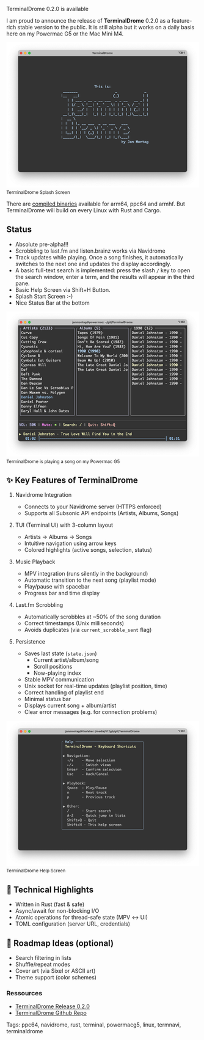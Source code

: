 TerminalDrome 0.2.0 is available

I am proud to announce the release of **TerminalDrome** 0.2.0 as a feature-rich
stable version to the public. It is still alpha but it works on a daily basis
here on my Powermac G5 or the Mac Mini M4. 

![](/images/terminal_drome_splash.png)
<small>TerminalDrome Splash Screen</small>

There are [compiled binaries](https://github.com/thafaker/termnavi/releases/tag/v0.2.0) available for arm64, ppc64 and armhf. But TerminalDrome
will build on every Linux with Rust and Cargo.

## Status
* Absolute pre-alpha!!!
* Scrobbling to last.fm and listen.brainz works via Navidrome
* Track updates while playing. Once a song finishes, it automatically switches to the next one and updates the display accordingly.
* A basic full-text search is implemented: press the slash `/` key to open the search window, enter a term, and the results will appear in the third pane.
* Basic Help Screen via Shift+H Button.
* Splash Start Screen :-)
* Nice Status Bar at the bottom

![](/images/terminaldrome_powermac_playing.png)
<small>TerminalDrome is playing a song on my Powermac G5</small>

## ✨ Key Features of TerminalDrome

1. Navidrome Integration  
    * Connects to your Navidrome server (HTTPS enforced)  
    * Supports all Subsonic API endpoints (Artists, Albums, Songs)

2. TUI (Terminal UI) with 3-column layout  
    * Artists → Albums → Songs  
    * Intuitive navigation using arrow keys  
    * Colored highlights (active songs, selection, status)

3. Music Playback  
    * MPV integration (runs silently in the background)  
    * Automatic transition to the next song (playlist mode)  
    * Play/pause with spacebar  
    * Progress bar and time display

4. Last.fm Scrobbling  
    * Automatically scrobbles at ~50% of the song duration  
    * Correct timestamps (Unix milliseconds)  
    * Avoids duplicates (via `current_scrobble_sent` flag)

5. Persistence  
    * Saves last state (`state.json`)  
        * Current artist/album/song  
        * Scroll positions  
        * Now-playing index  
    * Stable MPV communication  
    * Unix socket for real-time updates (playlist position, time)  
    * Correct handling of playlist end  
    * Minimal status bar  
    * Displays current song + album/artist  
    * Clear error messages (e.g. for connection problems)

![](/images/terminaldrome_help.png)
<small>TerminalDrome Help Screen</small>

## 🔧 Technical Highlights

* Written in Rust (fast & safe)  
* Async/await for non-blocking I/O  
* Atomic operations for thread-safe state (MPV ↔ UI)  
* TOML configuration (server URL, credentials)

## 🚀 Roadmap Ideas (optional)

* Search filtering in lists  
* Shuffle/repeat modes  
* Cover art (via Sixel or ASCII art)  
* Theme support (color schemes)

### Ressources
* [TerminalDrome Release 0.2.0](https://github.com/thafaker/termnavi/releases/tag/v0.2.0)
* [TerminalDrome Github Repo](https://github.com/thafaker/termnavi/tree/main)

Tags: ppc64, navidrome, rust, terminal, powermacg5, linux, termnavi, terminaldrome

